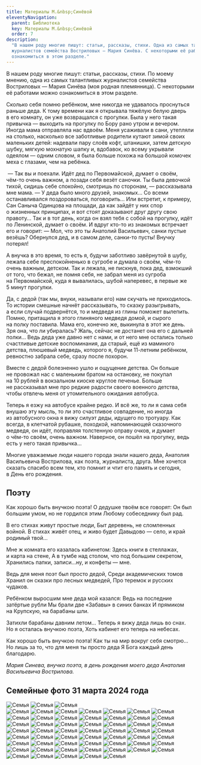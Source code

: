 ```yaml
---
title: Материалы М.&nbsp;Синёвой
eleventyNavigation:
  parent: Библиотека
  key: Материалы М.&nbsp;Синёвой
  order: 7
description:
  "В нашем роду многие пишут: статьи, рассказы, стихи. Одна из самых талантливых
  журналистов семейства Востриловых – Мария Синёва. С некоторыми её работами можно
  ознакомиться в этом разделе."
---
```


В&nbsp;нашем роду многие пишут: статьи, рассказы, стихи. По&nbsp;моему мнению, одна из&nbsp;самых талантливых журналистов семейства Востриловых&nbsp;&mdash; Мария Синёва (моя родная племянница). С&nbsp;некоторыми её работами можно ознакомиться в&nbsp;этом разделе.

Сколько себя помню ребёнком, мне никогда не&nbsp;удавалось проснуться раньше деда. К&nbsp;тому времени как я&nbsp;открывала тяжёлую белую дверь в&nbsp;его комнату, он&nbsp;уже возвращался с&nbsp;прогулки. Была у&nbsp;него такая привычка&nbsp;&mdash; выходить на&nbsp;прогулку по&nbsp;Бору рано утром и&nbsp;вечером. Иногда мама отправляла нас вдвоём. Меня усаживали в&nbsp;сани, утепляли на&nbsp;столько, насколько все заботливые родители кутают зимой своих маленьких детей: надевали пару слоёв кофт, штанишки, затем детскую шубку, мягкую мохнатую шапку и, вдобавок, ко&nbsp;всему укрывали одеялом&nbsp;&mdash; одним словом, я&nbsp;была больше похожа на&nbsp;большой комочек меха с&nbsp;глазами, чем на&nbsp;ребёнка.

&nbsp;&mdash; Так вы&nbsp;и&nbsp;поехали. Идёт дед по&nbsp;Первомайской, думает о&nbsp;своём, <nobr>чём-то</nobr> очень важном, а&nbsp;позади себя везёт саночки. Ты&nbsp;была девочкой тихой, сидишь себе спокойно, смотришь по&nbsp;сторонам,&nbsp;&mdash; рассказывала мне мама. &mdash;&nbsp;У&nbsp;деда было много друзей, знакомых&hellip; Со&nbsp;всеми останавливался поздороваться, поговорить&hellip; Или встретит, к&nbsp;примеру, Сан Саныча Одинцова на&nbsp;площади, да&nbsp;как зайдёт у&nbsp;них спор о&nbsp;жизненных принципах, и&nbsp;вот стоят доказывают друг другу свою правоту&hellip; Так и&nbsp;в&nbsp;тот день, когда он&nbsp;взял тебя с&nbsp;собой на&nbsp;прогулку, идёт по&nbsp;Ленинской, думает о&nbsp;своём. И&nbsp;вдруг <nobr>кто-то</nobr> из&nbsp;знакомых встречает его и&nbsp;говорит:&nbsp;&mdash; Мол, что это ты&nbsp;Анатолий Васильевич, санки пустые везёшь? Обернулся дед, и&nbsp;в&nbsp;самом деле, <nobr>санки-то</nobr> пусты! Внучку потерял!

А&nbsp;внучка в&nbsp;это время, то&nbsp;есть я, будучи заботливо завёрнутой в&nbsp;шубу, лежала себе преспокойненько в&nbsp;сугробе и&nbsp;думала о&nbsp;своём, <nobr>чём-то</nobr> очень важным, детском. Так и&nbsp;лежала, не&nbsp;пискнув, пока дед, взмокший от&nbsp;того, что бежал, не&nbsp;помня себя, не&nbsp;забрал меня из&nbsp;сугроба на&nbsp;Первомайской, куда я&nbsp;вывалилась, шубой наперевес, в&nbsp;первые&nbsp;же 5&nbsp;минут прогулки.

Да, с&nbsp;дедой (так мы, внуки, называли его) нам скучать не&nbsp;приходилось. То&nbsp;истории смешные начнёт рассказывать, то&nbsp;сказку разыгрывать, а&nbsp;если случай подвернётся, то&nbsp;и&nbsp;медведя из&nbsp;глины поможет вылепить. Помню, притащила я&nbsp;этого глиняного медведя домой, и&nbsp;сырого на&nbsp;полку поставила. Мама его, конечно&nbsp;же, выкинула в&nbsp;этот&nbsp;же день. Зря она, что&nbsp;ли убиралась? Жаль, сейчас не&nbsp;достанет она его с&nbsp;дальней полки&hellip; Ведь деда уже давно нет с&nbsp;нами, и&nbsp;от&nbsp;него мне остались только счастливые детские воспоминания, да&nbsp;старый, ещё из&nbsp;маминого детства, плюшевый медведь, которого я, будучи <nobr>11-летним</nobr> ребёнком, ревностно забрала себе, сразу после похорон.

Вместе с&nbsp;дедой болезненно ушло и&nbsp;ощущение детства. Он&nbsp;больше не&nbsp;провожал нас с&nbsp;маленьким братом на&nbsp;остановку, не&nbsp;покупал на&nbsp;10&nbsp;рублей в&nbsp;вокзальном киоске круглое печенье. Больше не&nbsp;рассказывал мне про редкие радости своего военного детства, чтобы отвлечь меня от&nbsp;утомительного ожидания автобуса.

Теперь я&nbsp;езжу на&nbsp;автобусе крайне редко. И&nbsp;всё&nbsp;же, то&nbsp;ли я&nbsp;сама себя внушаю эту мысль, то&nbsp;ли это счастливое совпадение, но&nbsp;иногда из&nbsp;автобусного окна я&nbsp;вижу силуэт деды, идущего по&nbsp;тротуару. Как всегда, в&nbsp;клетчатой рубашке, походкой, напоминающей сказочного медведя, он&nbsp;идёт, поправляя толстенную оправу очков, и&nbsp;думает о&nbsp;<nobr>чём-то</nobr> своём, очень важном. Наверное, он&nbsp;пошёл на&nbsp;прогулку, ведь есть у&nbsp;него такая привычка&hellip;

Многие уважаемые люди нашего города знали нашего деда, Анатолия Васильевича Вострилова, как поэта, журналиста, друга. Мне хочется сказать спасибо всем тем, кто помнит и&nbsp;чтит его память и&nbsp;сегодня, в&nbsp;День его рождения.

## Поэту

Как хорошо быть внучкою поэта!
О&nbsp;дедушке твоём все говорят:
Он&nbsp;был большим умом, но&nbsp;не&nbsp;гордился этим
Любому собеседнику был рад.

В&nbsp;его стихах живут простые люди,
Быт деревень, не&nbsp;сломленных войной.
В&nbsp;стихах живёт отец, и&nbsp;живо будет
Давыдово&nbsp;&mdash; село, и&nbsp;край родимый твой&hellip;

Мне&nbsp;ж комната его казалась кабинетом:
Здесь книги в&nbsp;стеллажах, и&nbsp;карта на&nbsp;стене,
А&nbsp;в&nbsp;тумбе над столом, что под большим секретом,
Хранились папки, записи&hellip;ну, и&nbsp;конфеты&nbsp;&mdash; мне.

Ведь для меня поэт был просто дедой,
Среди академических томов
Хранил он&nbsp;сказки про лесных медведей,
Про теремок и&nbsp;русских чудаков.

Ребёнком выросшим мне деда мой казался:
Ведь на&nbsp;последние затёртые рубли
Мы&nbsp;брали две &laquo;Забавы&raquo; в&nbsp;синих банках
И&nbsp;прямиком на&nbsp;Крупскую, на&nbsp;барабаны шли.

Затихли барабаны давним летом&hellip;
Теперь я&nbsp;вижу деда лишь во&nbsp;снах.
Но&nbsp;я&nbsp;осталась внучкою поэта,
Хоть кабинет его теперь на&nbsp;небесах.

Как хорошо быть внучкою поэта!
Как ты&nbsp;на&nbsp;мир вокруг себя смотрю&hellip;
Но&nbsp;лишь за&nbsp;то, что для меня ты&nbsp;просто деда
Я&nbsp;Бога каждый день благодарю.

_Мария Синева, внучка поэта,
в&nbsp;день рождения моего деда Анатолия Васильевича Вострилова._

## Семейные фото 31 марта 2024 года

![Семья](/assets/uploads/2024MashaSinova/1_DSC8824.jpg)
![Семья](/assets/uploads/2024MashaSinova/2_DSC8825.jpg)
![Семья](/assets/uploads/2024MashaSinova/3_DSC8826.jpg)  
![Семья](/assets/uploads/2024MashaSinova/4_DSC8828.jpg)
![Семья](/assets/uploads/2024MashaSinova/5_DSC8829.jpg)
![Семья](/assets/uploads/2024MashaSinova/6_DSC8831.jpg)
![Семья](/assets/uploads/2024MashaSinova/7_DSC8832.jpg)
![Семья](/assets/uploads/2024MashaSinova/8_DSC8847.jpg)
![Семья](/assets/uploads/2024MashaSinova/9_DSC8854.jpg)
![Семья](/assets/uploads/2024MashaSinova/10_DSC8867.jpg)
![Семья](/assets/uploads/2024MashaSinova/11_DSC8872.jpg)
![Семья](/assets/uploads/2024MashaSinova/12_DSC8874.jpg)
![Семья](/assets/uploads/2024MashaSinova/13_DSC8880.jpg)
![Семья](/assets/uploads/2024MashaSinova/14_DSC8883.jpg)
![Семья](/assets/uploads/2024MashaSinova/15_DSC8889.jpg)
![Семья](/assets/uploads/2024MashaSinova/16_DSC8897.jpg)
![Семья](/assets/uploads/2024MashaSinova/17_DSC8900.jpg)
![Семья](/assets/uploads/2024MashaSinova/18_DSC8902.jpg)
![Семья](/assets/uploads/2024MashaSinova/19_DSC8906.jpg)
![Семья](/assets/uploads/2024MashaSinova/20_DSC8909.jpg)
![Семья](/assets/uploads/2024MashaSinova/21_DSC8914.jpg)
![Семья](/assets/uploads/2024MashaSinova/22_DSC8932.jpg)
![Семья](/assets/uploads/2024MashaSinova/23_DSC8935.jpg)
![Семья](/assets/uploads/2024MashaSinova/24_DSC8940.jpg)
![Семья](/assets/uploads/2024MashaSinova/25_DSC8946.jpg)
![Семья](/assets/uploads/2024MashaSinova/26_DSC8964.jpg)
![Семья](/assets/uploads/2024MashaSinova/27_DSC8974.jpg)
![Семья](/assets/uploads/2024MashaSinova/28_DSC8978.jpg)
![Семья](/assets/uploads/2024MashaSinova/29_DSC8982.jpg)
![Семья](/assets/uploads/2024MashaSinova/30_DSC8984.jpg)
![Семья](/assets/uploads/2024MashaSinova/31_DSC8985.jpg)
![Семья](/assets/uploads/2024MashaSinova/32_DSC8991.jpg)
![Семья](/assets/uploads/2024MashaSinova/33_DSC8997.jpg)
![Семья](/assets/uploads/2024MashaSinova/34_DSC9000.jpg)
![Семья](/assets/uploads/2024MashaSinova/35_DSC9002.jpg)
![Семья](/assets/uploads/2024MashaSinova/36_DSC9006.jpg)
![Семья](/assets/uploads/2024MashaSinova/37_DSC9010.jpg)
![Семья](/assets/uploads/2024MashaSinova/38_DSC9011.jpg)
![Семья](/assets/uploads/2024MashaSinova/39_DSC9015.jpg)
![Семья](/assets/uploads/2024MashaSinova/40_DSC9026.jpg)
![Семья](/assets/uploads/2024MashaSinova/41_DSC9030.jpg)
![Семья](/assets/uploads/2024MashaSinova/42_DSC9039.jpg)
![Семья](/assets/uploads/2024MashaSinova/43_DSC9044.jpg)
![Семья](/assets/uploads/2024MashaSinova/44_DSC9045.jpg)
![Семья](/assets/uploads/2024MashaSinova/45_DSC9052.jpg)
![Семья](/assets/uploads/2024MashaSinova/46_DSC9059.jpg)
![Семья](/assets/uploads/2024MashaSinova/47_DSC9069.jpg)
![Семья](/assets/uploads/2024MashaSinova/48_DSC9074.jpg)
![Семья](/assets/uploads/2024MashaSinova/49_DSC9075.jpg)
![Семья](/assets/uploads/2024MashaSinova/50_DSC9086.jpg)
![Семья](/assets/uploads/2024MashaSinova/51_DSC9093.jpg)
![Семья](/assets/uploads/2024MashaSinova/52_DSC9095.jpg)
![Семья](/assets/uploads/2024MashaSinova/53_DSC9121.jpg)
![Семья](/assets/uploads/2024MashaSinova/54_DSC9131.jpg)
![Семья](/assets/uploads/2024MashaSinova/55_DSC9133.jpg)
![Семья](/assets/uploads/2024MashaSinova/56_DSC9137.jpg)
![Семья](/assets/uploads/2024MashaSinova/57_DSC9140.jpg)



